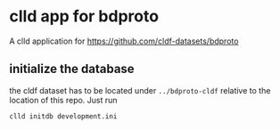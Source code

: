 # clld app for bdproto

A clld application for https://github.com/cldf-datasets/bdproto

## initialize the database

the cldf dataset has to be located under `../bdproto-cldf` relative to the
location of this repo.  Just run
```
clld initdb development.ini
```
